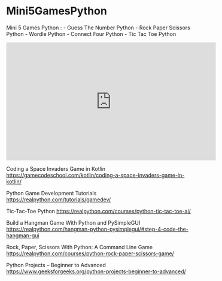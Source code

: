 # Mini5GamesPython
Mini 5 Games Python : - Guess The Number Python - Rock Paper Scissors Python - Wordle Python - Connect Four Python - Tic Tac Toe Python

<iframe width="560" height="315" src="https://www.youtube.com/embed/C6M67z4_bZ8?si=5IRGeWmePb--FnAs" title="YouTube video player" frameborder="0" allow="accelerometer; autoplay; clipboard-write; encrypted-media; gyroscope; picture-in-picture; web-share" allowfullscreen></iframe>

Coding a Space Invaders Game in Kotlin
https://gamecodeschool.com/kotlin/coding-a-space-invaders-game-in-kotlin/

Python Game Development Tutorials
https://realpython.com/tutorials/gamedev/

Tic-Tac-Toe Python
https://realpython.com/courses/python-tic-tac-toe-ai/

Build a Hangman Game With Python and PySimpleGUI
https://realpython.com/hangman-python-pysimplegui/#step-4-code-the-hangman-gui

Rock, Paper, Scissors With Python: A Command Line Game
https://realpython.com/courses/python-rock-paper-scissors-game/

Python Projects – Beginner to Advanced
https://www.geeksforgeeks.org/python-projects-beginner-to-advanced/
